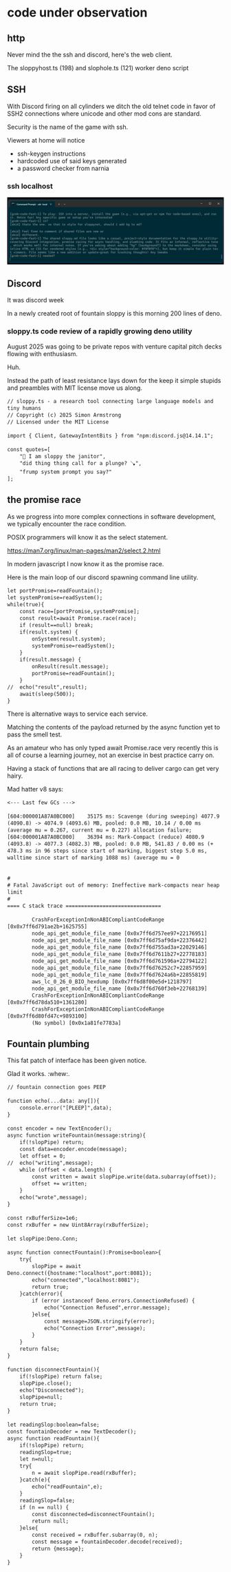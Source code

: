 # code under observation

## http

Never mind the the ssh and discord, here's the web client.

The sloppyhost.ts (198) and slophole.ts (121) worker deno script

## SSH

With Discord firing on all cylinders we ditch the old telnet code in favor of SSH2
connections where unicode and other mod cons are standard.

Security is the name of the game with ssh.

Viewers at home will notice

* ssh-keygen instructions
* hardcoded use of said keys generated
* a password checker from narnia

### ssh localhost

![](../slop/screenshots/ssh-local.png)

## Discord 

It was discord week

In a newly created root of fountain sloppy is this morning 200 lines of deno.

### sloppy.ts code review of a rapidly growing deno utility 

August 2025 was going to be private repos with venture capital pitch decks flowing with enthusiasm.

Huh.

Instead the path of least resistance lays down for the keep it simple stupids and preambles with MIT license move us along.

```
// sloppy.ts - a research tool connecting large language models and tiny humans
// Copyright (c) 2025 Simon Armstrong
// Licensed under the MIT License

import { Client, GatewayIntentBits } from "npm:discord.js@14.14.1";

const quotes=[
	"🤖 I am sloppy the janitor",
	"did thing thing call for a plunge? 🪠",
	"frump system prompt you say?"
];
````

## the promise race

As we progress into more complex connections in software development, we typically encounter the race condition.

POSIX programmers will know it as the select statement.

https://man7.org/linux/man-pages/man2/select.2.html

In modern javascript I now know it as the promise race.

Here is the main loop of our discord spawning command line utility.

```
let portPromise=readFountain();
let systemPromise=readSystem();
while(true){
	const race=[portPromise,systemPromise];
	const result=await Promise.race(race);
	if (result==null) break;
	if(result.system) {
		onSystem(result.system);
		systemPromise=readSystem();
	}
	if(result.message) {
		onResult(result.message);
		portPromise=readFountain();		
	}
//	echo("result",result);
	await(sleep(500));
}
```

There is alternative ways to service each service. 

Matching the contents of the payload returned by the async function yet to pass the smell test.

As an amateur who has only typed await Promise.race very recently this is all of course a learning journey, not an exercise in best practice carry on.

Having a stack of functions that are all racing to deliver cargo can get very hairy. 

Mad hatter v8 says:

```
<--- Last few GCs --->

[604:000001A87A0BC000]    35175 ms: Scavenge (during sweeping) 4077.9 (4090.8) -> 4074.9 (4093.6) MB, pooled: 0.0 MB, 10.14 / 0.00 ms (average mu = 0.267, current mu = 0.227) allocation failure;
[604:000001A87A0BC000]    36394 ms: Mark-Compact (reduce) 4080.9 (4093.8) -> 4077.3 (4082.3) MB, pooled: 0.0 MB, 541.83 / 0.00 ms (+ 478.3 ms in 96 steps since start of marking, biggest step 5.0 ms, walltime since start of marking 1088 ms) (average mu = 0


#
# Fatal JavaScript out of memory: Ineffective mark-compacts near heap limit
#
==== C stack trace ===============================

        CrashForExceptionInNonABICompliantCodeRange [0x0x7ff6d791ae2b+1625755]
        node_api_get_module_file_name [0x0x7ff6d757ee97+22176951]
        node_api_get_module_file_name [0x0x7ff6d75af9da+22376442]
        node_api_get_module_file_name [0x0x7ff6d755ad3a+22029146]
        node_api_get_module_file_name [0x0x7ff6d7611b27+22778183]
        node_api_get_module_file_name [0x0x7ff6d761596a+22794122]
        node_api_get_module_file_name [0x0x7ff6d76252c7+22857959]
        node_api_get_module_file_name [0x0x7ff6d7624a6b+22855819]
        aws_lc_0_26_0_BIO_hexdump [0x0x7ff6d8f00e5d+1218797]
        node_api_get_module_file_name [0x0x7ff6d760f3eb+22768139]
        CrashForExceptionInNonABICompliantCodeRange [0x0x7ff6d78da510+1361280]
        CrashForExceptionInNonABICompliantCodeRange [0x0x7ff6d80fd47c+9893100]
        (No symbol) [0x0x1a81fe7783a]
```


## Fountain plumbing

This fat patch of interface has been given notice.

Glad it works. :whew:.

```
// fountain connection goes PEEP

function echo(...data: any[]){
	console.error("[PLEEP]",data);
}

const encoder = new TextEncoder();
async function writeFountain(message:string){
	if(!slopPipe) return;
	const data=encoder.encode(message);	
	let offset = 0;
//	echo("writing",message);
	while (offset < data.length) {
		const written = await slopPipe.write(data.subarray(offset));
		offset += written;
	}
	echo("wrote",message);
}

const rxBufferSize=1e6;
const rxBuffer = new Uint8Array(rxBufferSize);

let slopPipe:Deno.Conn;

async function connectFountain():Promise<boolean>{
	try{
		slopPipe = await Deno.connect({hostname:"localhost",port:8081});
		echo("connected","localhost:8081");
		return true;
	}catch(error){
		if (error instanceof Deno.errors.ConnectionRefused) {
			echo("Connection Refused",error.message);
		}else{
			const message=JSON.stringify(error);
			echo("Connection Error",message);
		}
	}
	return false;
}

function disconnectFountain(){
	if(!slopPipe) return false;
	slopPipe.close();
	echo("Disconnected");
	slopPipe=null;
	return true;
}

let readingSlop:boolean=false;
const fountainDecoder = new TextDecoder();
async function readFountain(){
	if(!slopPipe) return;
	readingSlop=true;
	let n=null;
	try{
		n = await slopPipe.read(rxBuffer);
	}catch(e){
		echo("readFountain",e);
	}
	readingSlop=false;
	if (n == null) {
		const disconnected=disconnectFountain();
		return null;
	}else{
		const received = rxBuffer.subarray(0, n);
		const message = fountainDecoder.decode(received);
		return {message};
	}
}
```
